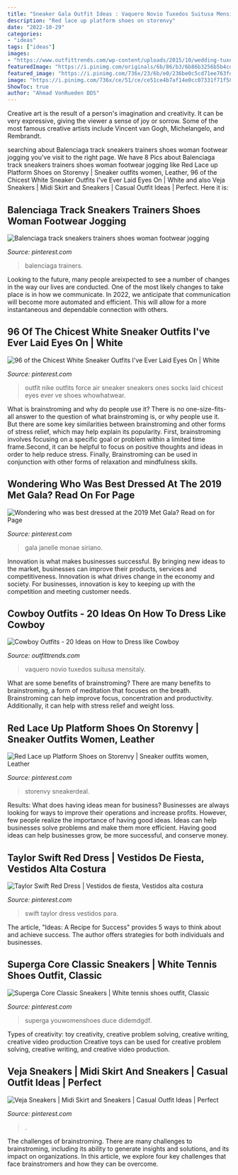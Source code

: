 ```yaml
---
title: "Sneaker Gala Outfit Ideas : Vaquero Novio Tuxedos Suitusa Mensitaly"
description: "Red lace up platform shoes on storenvy"
date: "2022-10-29"
categories:
- "ideas"
tags: ["ideas"]
images:
- "https://www.outfittrends.com/wp-content/uploads/2015/10/wedding-tuxedo-grey-tony-bowls-portofino-301-5.jpg"
featuredImage: "https://i.pinimg.com/originals/6b/86/b3/6b86b3256b5b4cd85bfce29d495534b9.jpg"
featured_image: "https://i.pinimg.com/736x/23/6b/e0/236be0c5cd71ee763fd9c16e315f0b9a.jpg"
image: "https://i.pinimg.com/736x/ce/51/ce/ce51ce4b7af14e0cc07331f71f588b83.jpg"
ShowToc: true
author: "Ahmad VonRueden DDS"
---
```



Creative art is the result of a person's imagination and creativity. It can be very expressive, giving the viewer a sense of joy or sorrow. Some of the most famous creative artists include Vincent van Gogh, Michelangelo, and Rembrandt.

	

		
searching about Balenciaga track sneakers trainers shoes woman footwear jogging you've visit to the right page. We have 8 Pics about Balenciaga track sneakers trainers shoes woman footwear jogging like Red Lace up Platform Shoes on Storenvy | Sneaker outfits women, Leather, 96 of the Chicest White Sneaker Outfits I&#039;ve Ever Laid Eyes On | White and also Veja Sneakers | Midi Skirt and Sneakers | Casual Outfit Ideas | Perfect. Here it is:
		
    
## Balenciaga Track Sneakers Trainers Shoes Woman Footwear Jogging

<img loading=lazy src="https://i.pinimg.com/736x/ce/51/ce/ce51ce4b7af14e0cc07331f71f588b83.jpg" onerror="this.onerror=null;this.src='https://tse4.mm.bing.net/th?id=OIP.LWGc6GKsdcJ-MrEZNmzUEgHaJ3&amp;pid=15.1';" alt="Balenciaga track sneakers trainers shoes woman footwear jogging">

_Source: pinterest.com_

>balenciaga trainers. 

	

Looking to the future, many people areixpected to see a number of changes in the way our lives are conducted. One of the most likely changes to take place is in how we communicate. In 2022, we anticipate that communication will become more automated and efficient. This will allow for a more instantaneous and dependable connection with others.

    
## 96 Of The Chicest White Sneaker Outfits I&#039;ve Ever Laid Eyes On | White

<img loading=lazy src="https://i.pinimg.com/736x/b9/f3/f8/b9f3f81abd9b65a08b52515c9c61ffdb.jpg" onerror="this.onerror=null;this.src='https://tse4.mm.bing.net/th?id=OIP.wvqwi9_mHLDVcw1xAHDVDAHaLH&amp;pid=15.1';" alt="96 of the Chicest White Sneaker Outfits I&#039;ve Ever Laid Eyes On | White">

_Source: pinterest.com_

>outfit nike outfits force air sneaker sneakers ones socks laid chicest eyes ever ve shoes whowhatwear. 

	

What is brainstroming and why do people use it?
There is no one-size-fits-all answer to the question of what brainstroming is, or why people use it. But there are some key similarities between brainstroming and other forms of stress relief, which may help explain its popularity. First, brainstroming involves focusing on a specific goal or problem within a limited time frame.Second, it can be helpful to focus on positive thoughts and ideas in order to help reduce stress. Finally, Brainstroming can be used in conjunction with other forms of relaxation and mindfulness skills.

    
## Wondering Who Was Best Dressed At The 2019 Met Gala? Read On For Page

<img loading=lazy src="https://i.pinimg.com/originals/6b/86/b3/6b86b3256b5b4cd85bfce29d495534b9.jpg" onerror="this.onerror=null;this.src='https://tse4.mm.bing.net/th?id=OIP.l9sO8EVGTpmAskyyvXctdwHaLG&amp;pid=15.1';" alt="Wondering who was best dressed at the 2019 Met Gala? Read on for Page">

_Source: pinterest.com_

>gala janelle monae siriano. 

	

Innovation is what makes businesses successful. By bringing new ideas to the market, businesses can improve their products, services and competitiveness. Innovation is what drives change in the economy and society. For businesses, innovation is key to keeping up with the competition and meeting customer needs.

    
## Cowboy Outfits - 20 Ideas On How To Dress Like Cowboy

<img loading=lazy src="https://www.outfittrends.com/wp-content/uploads/2015/10/wedding-tuxedo-grey-tony-bowls-portofino-301-5.jpg" onerror="this.onerror=null;this.src='https://tse1.mm.bing.net/th?id=OIP.w5FAN7Ho81kCuHG5em0xbAHaLH&amp;pid=15.1';" alt="Cowboy Outfits - 20 Ideas on How to Dress like Cowboy">

_Source: outfittrends.com_

>vaquero novio tuxedos suitusa mensitaly. 

	

What are some benefits of brainstroming?
There are many benefits to brainstroming, a form of meditation that focuses on the breath. Brainstroming can help improve focus, concentration and productivity. Additionally, it can help with stress relief and weight loss.

    
## Red Lace Up Platform Shoes On Storenvy | Sneaker Outfits Women, Leather

<img loading=lazy src="https://i.pinimg.com/736x/23/6b/e0/236be0c5cd71ee763fd9c16e315f0b9a.jpg" onerror="this.onerror=null;this.src='https://tse2.mm.bing.net/th?id=OIP.avRKrVLt6FCqpk42Q4Hn0gHaHa&amp;pid=15.1';" alt="Red Lace up Platform Shoes on Storenvy | Sneaker outfits women, Leather">

_Source: pinterest.com_

>storenvy sneakerdeal. 

	

Results: What does having ideas mean for business?
Businesses are always looking for ways to improve their operations and increase profits. However, few people realize the importance of having good ideas. Ideas can help businesses solve problems and make them more efficient. Having good ideas can help businesses grow, be more successful, and conserve money.

    
## Taylor Swift Red Dress | Vestidos De Fiesta, Vestidos Alta Costura

<img loading=lazy src="https://i.pinimg.com/736x/4b/22/be/4b22be21cb8c2ecef81e0299b7229f2c--red-leopard-leopard-prints.jpg" onerror="this.onerror=null;this.src='https://tse1.mm.bing.net/th?id=OIP.75skqQYfyaT47l8Eprf0zQHaO-&amp;pid=15.1';" alt="Taylor Swift Red Dress | Vestidos de fiesta, Vestidos alta costura">

_Source: pinterest.com_

>swift taylor dress vestidos para. 

	

The article, "Ideas: A Recipe for Success" provides 5 ways to think about and achieve success. The author offers strategies for both individuals and businesses.

    
## Superga Core Classic Sneakers | White Tennis Shoes Outfit, Classic

<img loading=lazy src="https://i.pinimg.com/736x/ce/42/b4/ce42b42682db4452089cd7377124f9e6.jpg" onerror="this.onerror=null;this.src='https://tse4.mm.bing.net/th?id=OIP.1DAXPW3Aduxeu0tt7VBHRQHaLH&amp;pid=15.1';" alt="Superga Core Classic Sneakers | White tennis shoes outfit, Classic">

_Source: pinterest.com_

>superga youwomenshoes duce didemdgdf. 

	

Types of creativity: toy creativity, creative problem solving, creative writing, creative video production
Creative toys can be used for creative problem solving, creative writing, and creative video production.

    
## Veja Sneakers | Midi Skirt And Sneakers | Casual Outfit Ideas | Perfect

<img loading=lazy src="https://i.pinimg.com/736x/fe/6c/8d/fe6c8d5959cb4e2e1297fdf6fb726d2d.jpg" onerror="this.onerror=null;this.src='https://tse2.mm.bing.net/th?id=OIP.szAA2Dnk-pNNQqBvV7s2dwHaLH&amp;pid=15.1';" alt="Veja Sneakers | Midi Skirt and Sneakers | Casual Outfit Ideas | Perfect">

_Source: pinterest.com_

>. 

	

The challenges of brainstroming.
There are many challenges to brainstroming, including its ability to generate insights and solutions, and its impact on organizations. In this article, we explore four key challenges that face brainstromers and how they can be overcome.

